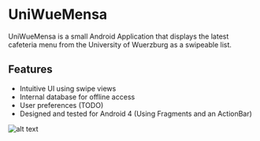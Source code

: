 UniWueMensa
===========

UniWueMensa is a small Android Application that displays the
latest cafeteria menu from the University of Wuerzburg as a swipeable list.

## Features

* Intuitive UI using swipe views
* Internal database for offline access
* User preferences (TODO)
* Designed and tested for Android 4 (Using Fragments and an ActionBar)

![alt text](https://lh3.googleusercontent.com/-3RRGswciDzg/Uf_Of-vdzgI/AAAAAAAAAO8/tznradTQW_g/w480-h800-no/Screenshot_2013-08-05-18-09-26.png "Screenshot")
